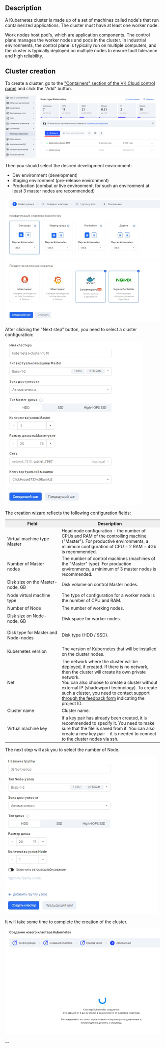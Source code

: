 ## Description

A Kubernetes cluster is made up of a set of machines called node's that run containerized applications. The cluster must have at least one worker node.

Work nodes host pod's, which are application components. The control plane manages the worker nodes and pods in the cluster. In industrial environments, the control plane is typically run on multiple computers, and the cluster is typically deployed on multiple nodes to ensure fault tolerance and high reliability.

## Cluster creation

To create a cluster, go to the ["Containers" section of the VK Cloud control panel](https://mcs.mail.ru/app/services/containers/add/) and click the "Add" button.

![](./assets/1598986561482-1598986561482.png)

Then you should select the desired development environment:

- Dev environment (development)
- Staging environment (pre-release environment)
- Production (combat or live environment, for such an environment at least 3 master nodes are recommended)

![](./assets/1603751914413-konfiguraciya-klastera.jpg)

After clicking the "Next step" button, you need to select a cluster configuration:

![](./assets/1603752041290-konfiguraciya-klastera.jpg)

The creation wizard reflects the following configuration fields:

<table border="0" cellpadding="0" cellspacing="0" style="margin-right: calc(0%); width: 100%;" width="568"><tbody><tr><td height="19" style="background-color: rgb(239, 239, 239); text-align: center;" width="35.2112676056338%"><strong>Field</strong></td><td style="background-color: rgb(239, 239, 239); text-align: center;" width="64.78873239436619%"><strong>Description</strong></td></tr><tr><td class="xl65" height="38" width="35.2112676056338%">Virtual machine type Master</td><td class="xl65" width="64.78873239436619%">Head node configuration - the number of CPUs and RAM of the controlling machine ("Master"). For productive environments, a minimum configuration of CPU = 2 RAM = 4Gb is recommended.</td></tr><tr><td class="xl65" height="38" width="35.2112676056338%">Number of Master nodes</td><td class="xl65" width="64.78873239436619%">The number of control machines (machines of the "Master" type). For production environments, a minimum of 3 master nodes is recommended.</td></tr><tr><td class="xl65" height="38" width="35.2112676056338%">Disk size on the Master-node, GB</td><td class="xl65" width="64.78873239436619%">Disk volume on control Master nodes.</td></tr><tr><td class="xl65" height="38" width="35.2112676056338%">Node virtual machine type</td><td class="xl65" width="64.78873239436619%">The type of configuration for a worker node is the number of CPU and RAM.</td></tr><tr><td class="xl65" height="19" width="35.2112676056338%">Number of Node</td><td class="xl65" width="64.78873239436619%">The number of working nodes.</td></tr><tr><td class="xl65" height="38" width="35.2112676056338%">Disk size on Node-node, GB</td><td class="xl65" width="64.78873239436619%">Disk space for worker nodes.</td></tr><tr><td class="xl65" height="58" width="35.2112676056338%">Disk type for Master and Node-nodes</td><td class="xl65" width="64.78873239436619%">Disk type (HDD / SSD).</td></tr><tr><td class="xl65" height="38" width="35.2112676056338%">Kubernetes version</td><td class="xl65" width="64.78873239436619%">The version of Kubernetes that will be installed on the cluster nodes.</td></tr><tr><td class="xl65" height="77" width="35.2112676056338%">Net</td><td class="xl65 " width="64.78873239436619%">The network where the cluster will be deployed, if created. If there is no network, then the cluster will create its own private network.<br>You can also choose to create a cluster without external IP (shadowport technology). To create such a cluster, you need to contact support <a href="https://mcs.mail.ru/help/contact-us" title="">through the feedback form</a> indicating the project ID.</td></tr><tr><td class="xl65" height="19" width="35.2112676056338%">Cluster name</td><td class="xl65" width="64.78873239436619%">Cluster name.</td></tr><tr><td class="xl65" height="77" width="35.2112676056338%">Virtual machine key</td><td class="xl65" width="64.78873239436619%">If a key pair has already been created, it is recommended to specify it. You need to make sure that the file is saved from it. You can also create a new key pair - it is needed to connect to the cluster nodes via ssh.</td></tr></tbody></table>

The next step will ask you to select the number of Node.

![](./assets/1603752129195-gruppy-uzlov.jpg)

It will take some time to complete the creation of the cluster.

![](./assets/1598986650096-1598986650096.png)

--
